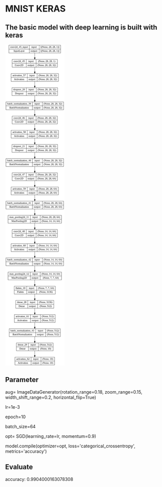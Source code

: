 # MNIST KERAS
## The basic model with deep learning is built with keras
![plot](https://github.com/anhkhoalongha/mnist_keras/blob/main/structure.png?raw=true)
## Parameter

aug= ImageDataGenerator(rotation_range=0.18, zoom_range=0.15, width_shift_range=0.2, horizontal_flip=True)

lr=1e-3

epoch=10

batch_size=64

opt= SGD(learning_rate=lr, momentum=0.9)

model.compile(optimizer=opt, loss='categorical_crossentropy', metrics='accuracy')

## Evaluate
accuracy: 0.9904000163078308
